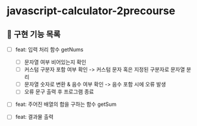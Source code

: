 # javascript-calculator-2precourse

## 🚀 구현 기능 목록

- [ ] feat: 입력 처리 함수 getNums
  - [ ] 문자열 여부 비어있는지 확인
  - [ ] 커스텀 구분자 포함 여부 확인 -> 커스텀 문자 혹은 지정된 구분자로 문자열 분리
  - [ ] 문자열 숫자로 변환 & 음수 여부 확인 -> 음수 포함 시에 오류 발생
  - [ ] 오류 문구 출력 후 프로그램 종료

- [ ] feat: 주어진 배열의 합을 구하는 함수 getSum
- [ ] feat: 결과물 출력
  
